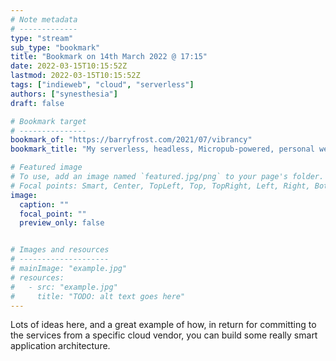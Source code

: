 ```yaml
---
# Note metadata
# -------------
type: "stream"
sub_type: "bookmark"
title: "Bookmark on 14th March 2022 @ 17:15"
date: 2022-03-15T10:15:52Z
lastmod: 2022-03-15T10:15:52Z
tags: ["indieweb", "cloud", "serverless"]
authors: ["synesthesia"]
draft: false

# Bookmark target
# ---------------
bookmark_of: "https://barryfrost.com/2021/07/vibrancy"
bookmark_title: "My serverless, headless, Micropub-powered, personal website"

# Featured image
# To use, add an image named `featured.jpg/png` to your page's folder.
# Focal points: Smart, Center, TopLeft, Top, TopRight, Left, Right, BottomLeft, Bottom, BottomRight.
image:
  caption: ""
  focal_point: ""
  preview_only: false


# Images and resources
# --------------------
# mainImage: "example.jpg"
# resources:
#   - src: "example.jpg"
#     title: "TODO: alt text goes here"
---
```

Lots of ideas here, and a great example of how, in return for committing to the services from a specific cloud vendor, you can build some really smart application architecture.
